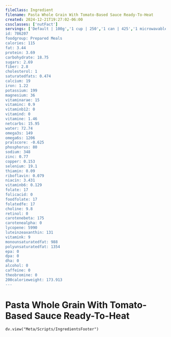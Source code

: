```yaml
---
fileClass: Ingredient
filename: Pasta Whole Grain With Tomato-Based Sauce Ready-To-Heat
created: 2024-12-21T19:27:02-06:00
cssclasses: ['nutFact']
servings: ['Default | 100g','1 cup | 250','1 can | 425','1 microwavable cup | 213','1 spaghettio's snack size microwavable tray | 170','1 large microwavable bowl | 411']
id: 786207
foodgroup: Prepared Meals
calories: 115
fat: 3.44
protein: 3.69
carbohydrate: 18.75
sugars: 2.69
fiber: 2.8
cholesterol: 1
saturatedfats: 0.474
calcium: 19
iron: 1.22
potassium: 199
magnesium: 36
vitaminarae: 15
vitaminc: 0.9
vitaminb12: 0
vitamind: 0
vitamine: 1.46
netcarbs: 15.95
water: 72.74
omega3s: 149
omega6s: 1206
pralscore: -0.625
phosphorus: 80
sodium: 348
zinc: 0.77
copper: 0.153
selenium: 19.1
thiamin: 0.09
riboflavin: 0.079
niacin: 3.431
vitaminb6: 0.129
folate: 17
folicacid: 0
foodfolate: 17
folatedfe: 17
choline: 9.8
retinol: 0
carotenebeta: 175
carotenealpha: 0
lycopene: 5990
luteinzeaxanthin: 131
vitamink: 9
monounsaturatedfat: 988
polyunsaturatedfat: 1354
epa: 0
dpa: 0
dha: 0
alcohol: 0
caffeine: 0
theobromine: 0
200calorieweight: 173.913
---
```


# Pasta Whole Grain With Tomato-Based Sauce Ready-To-Heat

```dataviewjs
dv.view("Meta/Scripts/IngredientsFooter")
```